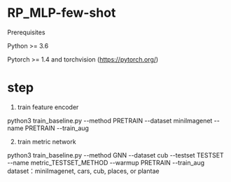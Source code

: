 # RP_MLP-few-shot
  Prerequisites
  
  Python >= 3.6
  
  Pytorch >= 1.4 and torchvision (https://pytorch.org/)
  
# step
1. train feature encoder

 python3 train_baseline.py --method PRETRAIN --dataset miniImagenet --name PRETRAIN --train_aug
 
2. train metric network

python3 train_baseline.py --method GNN --dataset cub --testset TESTSET --name metric_TESTSET_METHOD --warmup PRETRAIN --train_aug
dataset：miniImagenet, cars, cub, places, or plantae 
